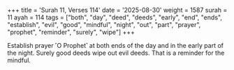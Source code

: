 +++
title = 'Surah 11, Verses 114'
date = '2025-08-30'
weight = 1587
surah = 11
ayah = 114
tags = ["both", "day", "deed", "deeds", "early", "end", "ends", "establish", "evil", "good", "mindful", "night", "out", "part", "prayer", "prophet", "reminder", "surely", "wipe"]
+++

Establish prayer ˹O Prophet˺ at both ends of the day and in the early part of the night. Surely good deeds wipe out evil deeds. That is a reminder for the mindful.